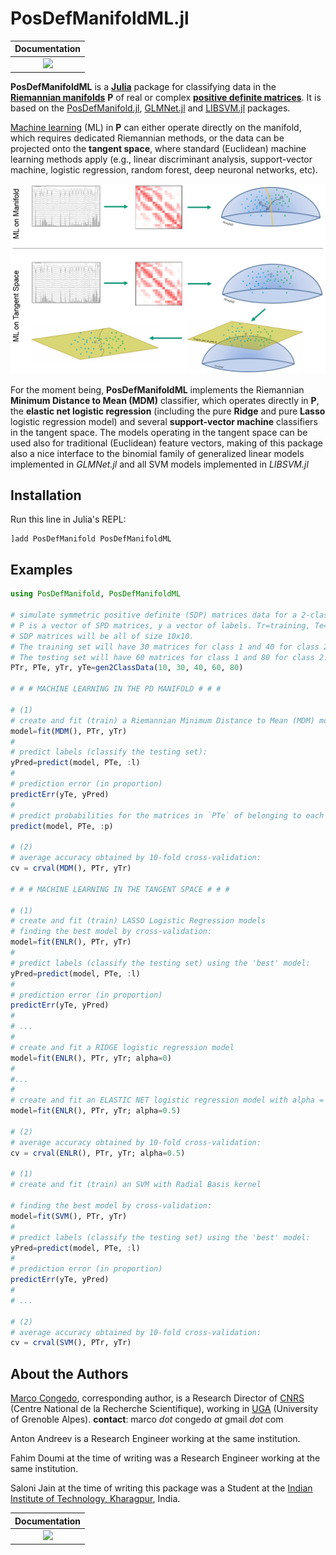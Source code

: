 # PosDefManifoldML.jl

| **Documentation**  |
|:---------------------------------------:|
| [![](https://img.shields.io/badge/docs-dev-blue.svg)](https://Marco-Congedo.github.io/PosDefManifoldML.jl/dev) |

**PosDefManifoldML** is a [**Julia**](https://julialang.org/) package for classifying data in the [**Riemannian manifolds**](https://en.wikipedia.org/wiki/Riemannian_manifold) **P** of real or complex [**positive definite matrices**](https://en.wikipedia.org/wiki/Definiteness_of_a_matrix). It is based on the [PosDefManifold.jl](https://github.com/Marco-Congedo/PosDefManifold.jl), [GLMNet.jl](https://github.com/JuliaStats/GLMNet.jl) and [LIBSVM.jl](https://github.com/mpastell/LIBSVM.jl) packages.

[Machine learning](https://en.wikipedia.org/wiki/Machine_learning) (ML) in **P** can either operate directly on the manifold, which requires dedicated Riemannian methods, or the data can be projected onto the **tangent space**, where standard (Euclidean) machine learning methods apply (e.g., linear discriminant analysis, support-vector machine, logistic regression, random forest, deep neuronal networks, etc).

![](/docs/src/assets/Fig1.jpg)

For the moment being, **PosDefManifoldML** implements the Riemannian **Minimum Distance to Mean (MDM)** 
classifier, which operates directly in **P**, the **elastic net logistic regression** 
(including the pure **Ridge** and pure **Lasso** logistic regression model) and several 
**support-vector machine** classifiers in the tangent space. 
The models operating in the tangent space can be used also for traditional (Euclidean) feature vectors, 
making of this package also a nice interface to the binomial family of generalized linear models implemented 
in *GLMNet.jl* and all SVM models implemented in *LIBSVM.jl*

## Installation

Run this line in Julia's REPL:

    ]add PosDefManifold PosDefManifoldML

## Examples

```julia
using PosDefManifold, PosDefManifoldML

# simulate symmetric positive definite (SDP) matrices data for a 2-class problem.
# P is a vector of SPD matrices, y a vector of labels. Tr=training, Te=testing.
# SDP matrices will be all of size 10x10.
# The training set will have 30 matrices for class 1 and 40 for class 2.
# The testing set will have 60 matrices for class 1 and 80 for class 2.
PTr, PTe, yTr, yTe=gen2ClassData(10, 30, 40, 60, 80)

# # # MACHINE LEARNING IN THE PD MANIFOLD # # #

# (1)
# create and fit (train) a Riemannian Minimum Distance to Mean (MDM) model:
model=fit(MDM(), PTr, yTr)
#
# predict labels (classify the testing set):
yPred=predict(model, PTe, :l)
#
# prediction error (in proportion)
predictErr(yTe, yPred)
#
# predict probabilities for the matrices in `PTe` of belonging to each class:
predict(model, PTe, :p)

# (2)
# average accuracy obtained by 10-fold cross-validation:
cv = crval(MDM(), PTr, yTr)

# # # MACHINE LEARNING IN THE TANGENT SPACE # # #

# (1)
# create and fit (train) LASSO Logistic Regression models
# finding the best model by cross-validation:
model=fit(ENLR(), PTr, yTr)
#
# predict labels (classify the testing set) using the 'best' model:
yPred=predict(model, PTe, :l)
#
# prediction error (in proportion)
predictErr(yTe, yPred)
#
# ...
#
# create and fit a RIDGE logistic regression model
model=fit(ENLR(), PTr, yTr; alpha=0)
#
#...
#
# create and fit an ELASTIC NET logistic regression model with alpha = 0.5
model=fit(ENLR(), PTr, yTr; alpha=0.5)

# (2)
# average accuracy obtained by 10-fold cross-validation:
cv = crval(ENLR(), PTr, yTr; alpha=0.5)

# (1)
# create and fit (train) an SVM with Radial Basis kernel

# finding the best model by cross-validation:
model=fit(SVM(), PTr, yTr)
#
# predict labels (classify the testing set) using the 'best' model:
yPred=predict(model, PTe, :l)
#
# prediction error (in proportion)
predictErr(yTe, yPred)
#
# ...

# (2)
# average accuracy obtained by 10-fold cross-validation:
cv = crval(SVM(), PTr, yTr)


```

## About the Authors

[Marco Congedo](https://sites.google.com/site/marcocongedo), corresponding
author, is a Research Director of [CNRS](http://www.cnrs.fr/en) (Centre National de la Recherche Scientifique), working in [UGA](https://www.univ-grenoble-alpes.fr/english/) (University of Grenoble Alpes). **contact**: marco *dot* congedo *at* gmail *dot* com

Anton Andreev is a Research Engineer working at the same institution.

Fahim Doumi at the time of writing was a Research Engineer working at the same institution.

Saloni Jain at the time of writing this package was a Student at the
[Indian Institute of Technology, Kharagpur](http://www.iitkgp.ac.in/), India.



| **Documentation**  |
|:---------------------------------------:|
| [![](https://img.shields.io/badge/docs-dev-blue.svg)](https://Marco-Congedo.github.io/PosDefManifoldML.jl/dev) |
